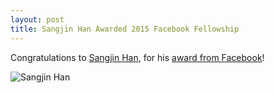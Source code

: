 ```yaml
---
layout: post
title: Sangjin Han Awarded 2015 Facebook Fellowship
---
```

Congratulations to [Sangjin Han](http://people.eecs.berkeley.edu/~sangjin/), for his [award from Facebook](https://www.facebook.com/notes/facebook-fellowship-program/announcing-the-facebook-graduate-fellowship-2014-2015-winners/1516002375292350)! 

![Sangjin Han](/static/img/people/sangjin.jpg)

